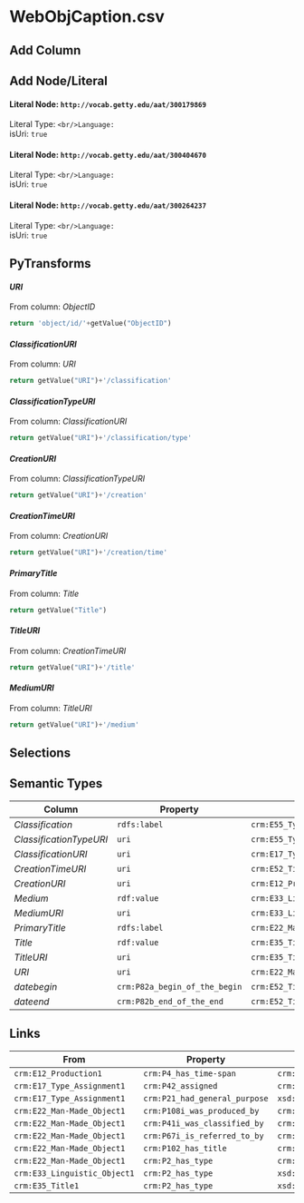 # WebObjCaption.csv

## Add Column

## Add Node/Literal
#### Literal Node: `http://vocab.getty.edu/aat/300179869`
Literal Type: ``
<br/>Language: ``
<br/>isUri: `true`

#### Literal Node: `http://vocab.getty.edu/aat/300404670`
Literal Type: ``
<br/>Language: ``
<br/>isUri: `true`

#### Literal Node: `http://vocab.getty.edu/aat/300264237`
Literal Type: ``
<br/>Language: ``
<br/>isUri: `true`


## PyTransforms
#### _URI_
From column: _ObjectID_
``` python
return 'object/id/'+getValue("ObjectID")
```

#### _ClassificationURI_
From column: _URI_
``` python
return getValue("URI")+'/classification'
```

#### _ClassificationTypeURI_
From column: _ClassificationURI_
``` python
return getValue("URI")+'/classification/type'
```

#### _CreationURI_
From column: _ClassificationTypeURI_
``` python
return getValue("URI")+'/creation'
```

#### _CreationTimeURI_
From column: _CreationURI_
``` python
return getValue("URI")+'/creation/time'
```

#### _PrimaryTitle_
From column: _Title_
``` python
return getValue("Title")
```

#### _TitleURI_
From column: _CreationTimeURI_
``` python
return getValue("URI")+'/title'
```

#### _MediumURI_
From column: _TitleURI_
``` python
return getValue("URI")+'/medium'
```


## Selections

## Semantic Types
| Column | Property | Class |
|  ----- | -------- | ----- |
| _Classification_ | `rdfs:label` | `crm:E55_Type1`|
| _ClassificationTypeURI_ | `uri` | `crm:E55_Type1`|
| _ClassificationURI_ | `uri` | `crm:E17_Type_Assignment1`|
| _CreationTimeURI_ | `uri` | `crm:E52_Time-Span1`|
| _CreationURI_ | `uri` | `crm:E12_Production1`|
| _Medium_ | `rdf:value` | `crm:E33_Linguistic_Object1`|
| _MediumURI_ | `uri` | `crm:E33_Linguistic_Object1`|
| _PrimaryTitle_ | `rdfs:label` | `crm:E22_Man-Made_Object1`|
| _Title_ | `rdf:value` | `crm:E35_Title1`|
| _TitleURI_ | `uri` | `crm:E35_Title1`|
| _URI_ | `uri` | `crm:E22_Man-Made_Object1`|
| _datebegin_ | `crm:P82a_begin_of_the_begin` | `crm:E52_Time-Span1`|
| _dateend_ | `crm:P82b_end_of_the_end` | `crm:E52_Time-Span1`|


## Links
| From | Property | To |
|  --- | -------- | ---|
| `crm:E12_Production1` | `crm:P4_has_time-span` | `crm:E52_Time-Span1`|
| `crm:E17_Type_Assignment1` | `crm:P42_assigned` | `crm:E55_Type1`|
| `crm:E17_Type_Assignment1` | `crm:P21_had_general_purpose` | `xsd:http://vocab.getty.edu/aat/300179869`|
| `crm:E22_Man-Made_Object1` | `crm:P108i_was_produced_by` | `crm:E12_Production1`|
| `crm:E22_Man-Made_Object1` | `crm:P41i_was_classified_by` | `crm:E17_Type_Assignment1`|
| `crm:E22_Man-Made_Object1` | `crm:P67i_is_referred_to_by` | `crm:E33_Linguistic_Object1`|
| `crm:E22_Man-Made_Object1` | `crm:P102_has_title` | `crm:E35_Title1`|
| `crm:E22_Man-Made_Object1` | `crm:P2_has_type` | `crm:E55_Type1`|
| `crm:E33_Linguistic_Object1` | `crm:P2_has_type` | `xsd:http://vocab.getty.edu/aat/300264237`|
| `crm:E35_Title1` | `crm:P2_has_type` | `xsd:http://vocab.getty.edu/aat/300404670`|
